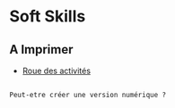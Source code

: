 # Soft Skills

## A Imprimer



- [Roue des activités](https://idip.unistra.fr/la-roue-des-activites-pedagogiques/)

```{note}

Peut-etre créer une version numérique ?

```